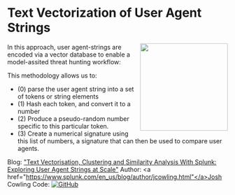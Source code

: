 # Text Vectorization of User Agent Strings
<img src="https://www.splunk.com/content/dam/splunk-blogs/images/en_uk/2024/1/useragent1.jpg" width='200' align='right'></img>

In this approach, user agent-strings are encoded via a vector database to enable a model-assited threat hunting workflow:

This methodology allows us to:
- (0) parse the user agent string into a set of tokens or string elements
- (1) Hash each token, and convert it to a number
- (2) Produce a pseudo-random number specific to this particular token.
- (3) Create a numerical signature using this list of numbers, a signature that can then be used to compare user agents.

Blog: <a href="https://www.splunk.com/en_us/blog/tips-and-tricks/text-vectorisation-clustering-and-similarity-analysis-with-splunk-exploring-user-agent-strings-at-scale.html">"Text Vectorisation, Clustering and Similarity Analysis With Splunk: Exploring User Agent Strings at Scale"</a> Author: <a href="https://www.splunk.com/en_us/blog/author/jcowling.html"</a>Josh Cowling
Code: [![GitHub](https://img.shields.io/badge/github-%23121011.svg?style=for-the-badge&logo=github&logoColor=white)](https://github.com/splunk/splunk-mltk-container-docker/tree/master/beta_content)



